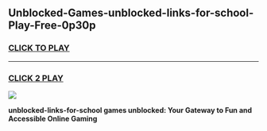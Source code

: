 
## Unblocked-Games-unblocked-links-for-school-Play-Free-0p30p
<h3>
<a href="https://premium76.site?title=unblocked-links-for-school&ref=20M">CLICK TO PLAY</a></h3>
<hr>

<h3>
<a href="https://premium76.site?title=unblocked-links-for-school&ref=20M">CLICK 2 PLAY</a>
  
</h3>

<a href="https://premium76.site?title=unblocked-links-for-school&ref=19M"><img src="https://clearcache.store/games.png"></a>


**unblocked-links-for-school games unblocked: Your Gateway to Fun and Accessible Online Gaming**
